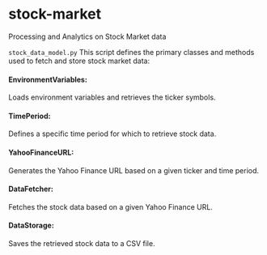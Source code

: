 # stock-market

Processing and Analytics on Stock Market data


`stock_data_model.py`
This script defines the primary classes and methods used to fetch and store stock market data:

#### EnvironmentVariables: 
Loads environment variables and retrieves the ticker symbols.
#### TimePeriod: 
Defines a specific time period for which to retrieve stock data.
#### YahooFinanceURL: 
Generates the Yahoo Finance URL based on a given ticker and time period.
#### DataFetcher: 
Fetches the stock data based on a given Yahoo Finance URL.
#### DataStorage: 
Saves the retrieved stock data to a CSV file.